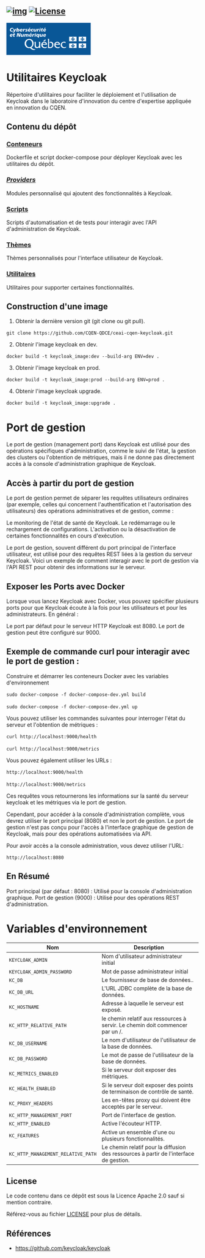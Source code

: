 <!-- ENTETE -->
[![img](https://img.shields.io/badge/Cycle%20de%20Vie-Phase%20D%C3%A9couverte-339999)](https://www.quebec.ca/gouv/politiques-orientations/vitrine-numeriqc/accompagnement-des-organismes-publics/demarche-conception-services-numeriques)
[![License](https://img.shields.io/badge/Licence-Apache_2.0-blue)](LICENSE)
---
![Logo MCN](https://github.com/CQEN-QDCE/.github/blob/main/images/mcn.png?raw=true)
<!-- FIN ENTETE -->

<!-- PROJET -->
# Utilitaires Keycloak

Répertoire d'utilitaires pour faciliter le déploiement et l'utilisation de Keycloak dans le laboratoire d'innovation du centre d'expertise appliquée en innovation du CQEN.

## Contenu du dépôt

### [Conteneurs](./container)
Dockerfile et script docker-compose pour déployer Keycloak avec les utilitaires du dépôt.

### [*Providers*](./providers/)
Modules personnalisé qui ajoutent des fonctionnalités à Keycloak.

### [Scripts](./scripts/)
Scripts d'automatisation et de tests pour interagir avec l'API d'administration de Keycloak.

### [Thèmes](./themes/)
Thèmes personnalisés pour l'interface utilisateur de Keycloak.

### [Utilitaires](./utils/)
Utilitaires pour supporter certaines fonctionnalités.

## Construction d'une image

1. Obtenir la dernière version git (git clone ou git pull).

```
git clone https://github.com/CQEN-QDCE/ceai-cqen-keycloak.git
```
2. Obtenir l'image keycloak en dev.

```
docker build -t keycloak_image:dev --build-arg ENV=dev .
```
3. Obtenir l'image keycloak en prod.

```
docker build -t keycloak_image:prod --build-arg ENV=prod .
```
4. Obtenir l'image keycloak upgrade.

```
docker build -t keycloak_image:upgrade .
```

# Port de gestion

Le port de gestion (management port) dans Keycloak est utilisé pour des opérations spécifiques d'administration, comme le suivi de l'état, la gestion des clusters ou l'obtention de métriques, mais il ne donne pas directement accès à la console d'administration graphique de Keycloak.

## Accès à partir du port de gestion 

Le port de gestion permet de séparer les requêtes utilisateurs ordinaires (par exemple, celles qui concernent l'authentification et l'autorisation des utilisateurs) des opérations administratives et de gestion, comme :

Le monitoring de l'état de santé de Keycloak.
Le redémarrage ou le rechargement de configurations.
L'activation ou la désactivation de certaines fonctionnalités en cours d'exécution.

Le port de gestion, souvent différent du port principal de l'interface utilisateur, est utilisé pour des requêtes REST liées à la gestion du serveur Keycloak. Voici un exemple de comment interagir avec le port de gestion via l'API REST pour obtenir des informations sur le serveur.

## Exposer les Ports avec Docker

Lorsque vous lancez Keycloak avec Docker, vous pouvez spécifier plusieurs ports pour que Keycloak écoute à la fois pour les utilisateurs et pour les administrateurs. En général :

Le port par défaut pour le serveur HTTP Keycloak est 8080.
Le port de gestion peut être configuré sur 9000.

## Exemple de commande curl pour interagir avec le port de gestion :

Construire et démarrer les conteneurs Docker avec les variables d'environnement

```
sudo docker-compose -f docker-compose-dev.yml build

sudo docker-compose -f docker-compose-dev.yml up
```

Vous pouvez utiliser les commandes suivantes pour interroger l'état du serveur et l'obtention de métriques :

```
curl http://localhost:9000/health

curl http://localhost:9000/metrics
```
Vous pouvez également utiliser les URLs :

```
http://localhost:9000/health

http://localhost:9000/metrics
```
Ces requêtes vous retournerons les informations sur la santé du serveur keycloak et les métriques via le port de gestion.

Cependant, pour accéder à la console d'administration complète, vous devrez utiliser le port principal (8080) et non le port de gestion. Le port de gestion n'est pas conçu pour l'accès à l'interface graphique de gestion de Keycloak, mais pour des opérations automatisées via API.

Pour avoir accès a la console administration, vous devez utiliser l'URL:

```
http://localhost:8080
```


## En Résumé

Port principal (par défaut : 8080) : Utilisé pour la console d'administration graphique.
Port de gestion (9000) : Utilisé pour des opérations REST d'administration.



# Variables d'environnement

| Nom                           | Description                                                   |
| ----------------------------  | ------------------------------------------------------------- |
| `KEYCLOAK_ADMIN`              | Nom d'utilisateur administrateur initial                                 |
| `KEYCLOAK_ADMIN_PASSWORD`     | Mot de passe administrateur initial
| `KC_DB`                       | Le fournisseur de base de données..
| `KC_DB_URL`                   | L'URL JDBC complète de la base de données.
| `KC_HOSTNAME`                 | Adresse à laquelle le serveur est exposé.
| `KC_HTTP_RELATIVE_PATH`       | le chemin relatif aux ressources à servir. Le chemin doit commencer par un /.
| `KC_DB_USERNAME`              | Le nom d'utilisateur de l'utilisateur de la base de données. 
| `KC_DB_PASSWORD`              | Le mot de passe de l'utilisateur de la base de données.
| `KC_METRICS_ENABLED`          | Si le serveur doit exposer des métriques.
| `KC_HEALTH_ENABLED`           | Si le serveur doit exposer des points de terminaison de contrôle de santé.
| `KC_PROXY_HEADERS`            | Les en-têtes proxy qui doivent être acceptés par le serveur.
| `KC_HTTP_MANAGEMENT_PORT`     | Port de l'interface de gestion.
| `KC_HTTP_ENABLED`             | Active l'écouteur HTTP.
| `KC_FEATURES`                 | Active un ensemble d'une ou plusieurs fonctionnalités.
| `KC_HTTP_MANAGEMENT_RELATIVE_PATH` | Le chemin relatif pour la diffusion des ressources à partir de l'interface de gestion.


## License

Le code contenu dans ce dépôt est sous la Licence Apache 2.0 sauf si mention contraire.

Référez-vous au fichier [LICENSE](LICENSE) pour plus de détails.

## Références

* https://github.com/keycloak/keycloak